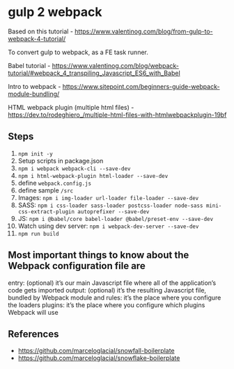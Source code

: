 # gulp 2 webpack

Based on this tutorial - https://www.valentinog.com/blog/from-gulp-to-webpack-4-tutorial/

To convert gulp to webpack, as a FE task runner.


Babel tutorial - https://www.valentinog.com/blog/webpack-tutorial/#webpack_4_transpiling_Javascript_ES6_with_Babel


Intro to webpack - https://www.sitepoint.com/beginners-guide-webpack-module-bundling/

HTML webpack plugin (multiple html files) - https://dev.to/rodeghiero_/multiple-html-files-with-htmlwebpackplugin-19bf

## Steps

1. `npm init -y`
1. Setup scripts in package.json
1. `npm i webpack webpack-cli --save-dev`
1. `npm i html-webpack-plugin html-loader --save-dev`
1. define `webpack.config.js`
1. define sample `/src`
1. Images: `npm i img-loader url-loader file-loader --save-dev`
1. SASS: `npm i css-loader sass-loader postcss-loader node-sass mini-css-extract-plugin autoprefixer --save-dev`
1. JS: `npm i @babel/core babel-loader @babel/preset-env --save-dev`
1. Watch using dev server: `npm i webpack-dev-server --save-dev`
1. `npm run build`

## Most important things to know about the Webpack configuration file are

entry: (optional) it’s our main Javascript file where all of the application’s code gets imported
output: (optional) it’s the resulting Javascript file, bundled by Webpack
module and rules: it’s the place where you configure the loaders
plugins: it’s the place where you configure which plugins Webpack will use


## References 

* https://github.com/marceloglacial/snowfall-boilerplate
* https://github.com/marceloglacial/snowflake-boilerplate

